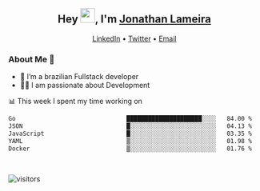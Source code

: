 <h2 align="center">Hey <img src="https://github.com/TheDudeThatCode/TheDudeThatCode/blob/master/Assets/Hi.gif" width="29">, I'm <a href="https://www.linkedin.com/in/jonathanlameira/">Jonathan Lameira</a></h2>
<p align="center">
  <a href="https://www.linkedin.com/in/jonathanlameira/">LinkedIn</a> •
  <a href="https://twitter.com/jlameira">Twitter</a> •
  <a href="mailto:jlameira@gmail.com">Email</a>
</p>

### About Me 🚀
- 🌱  I’m a brazilian Fullstack developer</br>
- 👨‍💻  I am passionate about Development</br>

<!-- ![Jonathan Lameira github stats](https://github-readme-stats.vercel.app/api?username=jlameirameli&show_icons=true&hide_border=true)&nbsp;&nbsp; -->

📊 This week I spent my time working on
<!--START_SECTION:waka-->

```txt
Go                               █████████████████████░░░░   84.00 %
JSON                             █░░░░░░░░░░░░░░░░░░░░░░░░   04.13 %
JavaScript                       █░░░░░░░░░░░░░░░░░░░░░░░░   03.35 %
YAML                             ▒░░░░░░░░░░░░░░░░░░░░░░░░   01.98 %
Docker                           ▒░░░░░░░░░░░░░░░░░░░░░░░░   01.76 %
```

<!--END_SECTION:waka-->

<br />

![visitors](https://visitor-badge.laobi.icu/badge?page_id=jlameira.jlameira)
